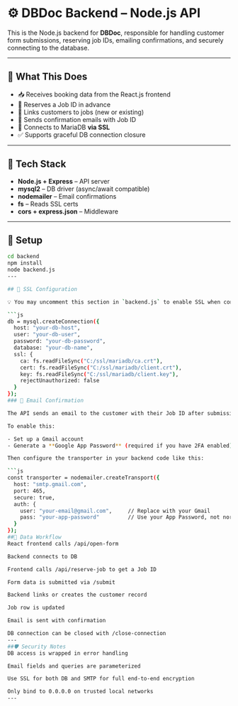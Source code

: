 # ⚙️ DBDoc Backend – Node.js API

This is the Node.js backend for **DBDoc**, responsible for handling customer form submissions, reserving job IDs, emailing confirmations, and securely connecting to the database.

---

## 🚀 What This Does

- 📥 Receives booking data from the React.js frontend
- 📌 Reserves a Job ID in advance
- 🔁 Links customers to jobs (new or existing)
- 📨 Sends confirmation emails with Job ID
- 🔐 Connects to MariaDB **via SSL**
- ✅ Supports graceful DB connection closure

---

## 🧱 Tech Stack

- **Node.js + Express** – API server
- **mysql2** – DB driver (async/await compatible)
- **nodemailer** – Email confirmations
- **fs** – Reads SSL certs
- **cors + express.json** – Middleware

---

## 🔧 Setup

```bash
cd backend
npm install
node backend.js
---

## 🔐 SSL Configuration

💡 You may uncomment this section in `backend.js` to enable SSL when connecting to MariaDB:

```js
db = mysql.createConnection({
  host: "your-db-host",
  user: "your-db-user",
  password: "your-db-password",
  database: "your-db-name",
  ssl: {
    ca: fs.readFileSync("C:/ssl/mariadb/ca.crt"),
    cert: fs.readFileSync("C:/ssl/mariadb/client.crt"),
    key: fs.readFileSync("C:/ssl/mariadb/client.key"),
    rejectUnauthorized: false
  }
});
### 📨 Email Confirmation

The API sends an email to the customer with their Job ID after submission.

To enable this:

- Set up a Gmail account
- Generate a **Google App Password** (required if you have 2FA enabled)

Then configure the transporter in your backend code like this:

```js
const transporter = nodemailer.createTransport({
  host: "smtp.gmail.com",
  port: 465,
  secure: true,
  auth: {
    user: "your-email@gmail.com",     // Replace with your Gmail
    pass: "your-app-password"         // Use your App Password, not normal Gmail password
  }
});
##🔄 Data Workflow
React frontend calls /api/open-form

Backend connects to DB

Frontend calls /api/reserve-job to get a Job ID

Form data is submitted via /submit

Backend links or creates the customer record

Job row is updated

Email is sent with confirmation

DB connection can be closed with /close-connection
---
##🛡 Security Notes
DB access is wrapped in error handling

Email fields and queries are parameterized

Use SSL for both DB and SMTP for full end-to-end encryption

Only bind to 0.0.0.0 on trusted local networks
---




